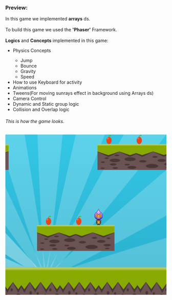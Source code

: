 ### Preview:
<p> In this game we implemented <b>arrays</b> ds.<br><br>
To build this game we used the <b>'Phaser'</b> Framework.<br><br>
<b>Logics</b> and <b>Concepts</b> implemented in this game:<br></p>
<ul>
  <li> Physics Concepts</li>
  <ul>
    <li>Jump</li>
    <li>Bounce</li>
    <li>Gravity</li>
    <li>Speed</li>
  </ul>
  <li> How to use Keyboard for activity</li>
  <li> Animations </li>
  <li> Tweens(For moving sunrays effect in background using Arrays ds) </li>
  <li> Camera Control</li>
  <li> Dynamic and Static group logic</li>
  <li> Collision and Overlap logic</li>
</ul>
    
###### This is how the game looks.
<img src="interactive_basicMario.PNG" alt="Trulli" width="700" height="500"><br><br><br>
